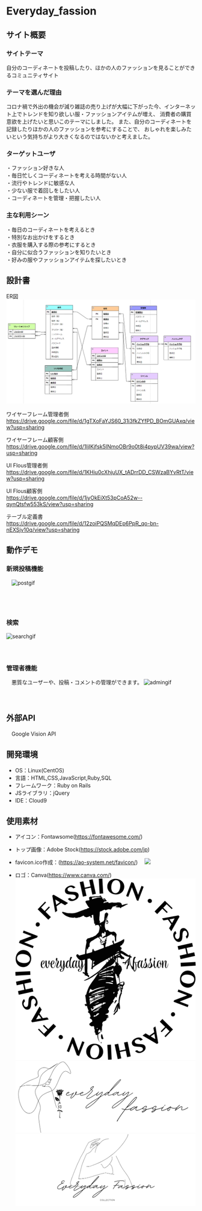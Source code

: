 # Everyday_fassion

## サイト概要
### サイトテーマ
自分のコーディネートを投稿したり、ほかの人のファッションを見ることができるコミュニティサイト

### テーマを選んだ理由
コロナ禍で外出の機会が減り雑誌の売り上げが大幅に下がった今、インターネット上でトレンドを知り欲しい服・ファッションアイテムが増え、
消費者の購買意欲を上げたいと思いこのテーマにしました。
また、自分のコーディネートを記録したりほかの人のファッションを参考にすることで、
おしゃれを楽しみたいという気持ちがより大きくなるのではないかと考えました。

### ターゲットユーザ
・ファッション好きな人  
・毎日忙しくコーディネートを考える時間がない人  
・流行やトレンドに敏感な人  
・少ない服で着回しをしたい人  
・コーディネートを管理・把握したい人  

### 主な利用シーン
・毎日のコーディネートを考えるとき  
・特別なお出かけをするとき  
・衣服を購入する際の参考にするとき  
・自分に似合うファッションを知りたいとき  
・好みの服やファッションアイテムを探したいとき

## 設計書

 ER図
 ![ER図](https://github.com/gyooooo/Everyday_fassion/blob/main/app/assets/images/ER.png)


 ワイヤーフレーム管理者側</br>
 https://drive.google.com/file/d/1gTXoFaYJS60_31i3fkZYfPD_BOmGUAxq/view?usp=sharing
 
 ワイヤーフレーム顧客側</br>
 https://drive.google.com/file/d/1IjIKjfsk5INmoOBr9o0t8i4pypUV39wa/view?usp=sharing
 
 UI Flous管理者側</br>
 https://drive.google.com/file/d/1KHiu0cXhjuUX_tADrrDD_CSWzaBYvRtT/view?usp=sharing
 
 UI Flous顧客側</br>
 https://drive.google.com/file/d/1jyOkEiXt53pCoA52w--qynQtsfw553kS/view?usp=sharing
 
 テーブル定義書</br>
 https://drive.google.com/file/d/12zoiPQSMqDEp6PpR_qo-bn-nEXSjv10q/view?usp=sharing
 
 
## 動作デモ
### 新規投稿機能
　![postgif](https://github.com/gyooooo/Everyday_fassion/blob/main/app/assets/images/新規投稿gif.gif)
　</br>
　</br>
　</br>
　
### 検索
  ![searchgif](https://github.com/gyooooo/Everyday_fassion/blob/main/app/assets/images/検索gif.gif)
  </br>
　</br>
　</br>
  
### 管理者機能
　悪質なユーザーや、投稿・コメントの管理ができます。
  ![admingif](https://github.com/gyooooo/Everyday_fassion/blob/main/app/assets/images/アドミンgif.gif)
  </br>
　</br>
　</br>

## 外部API
　Google Vision API

## 開発環境
- OS：Linux(CentOS)
- 言語：HTML,CSS,JavaScript,Ruby,SQL
- フレームワーク：Ruby on Rails
- JSライブラリ：jQuery
- IDE：Cloud9

## 使用素材
- アイコン：Fontawsome(https://fontawesome.com/)
- トップ画像：Adobe Stock(https://stock.adobe.com/jp)
- favicon.ico作成：(https://ao-system.net/favicon/)
　<img src="https://github.com/gyooooo/Everyday_fassion/blob/main/app/assets/images/favicon.ico" width="200">

- ロゴ：Canva(https://www.canva.com/)
　![header](https://github.com/gyooooo/Everyday_fassion/blob/main/app/assets/images/icon6.png)
  ![footer1](https://github.com/gyooooo/Everyday_fassion/blob/main/app/assets/images/footer1.png)
  ![fotter2](https://github.com/gyooooo/Everyday_fassion/blob/main/app/assets/images/footer2.png)
